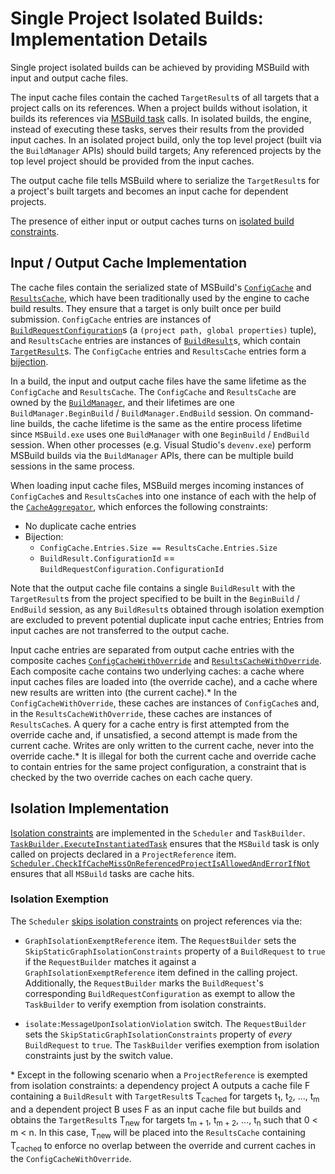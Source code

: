 # Single Project Isolated Builds: Implementation Details

<!-- workflow -->
Single project isolated builds can be achieved by providing MSBuild with input and output cache files.

The input cache files contain the cached `TargetResult`s of all targets that a project calls on its references. When a project builds without isolation, it builds its references via [MSBuild task](aka.ms/msbuild_tasks) calls. In isolated builds, the engine, instead of executing these tasks, serves their results from the provided input caches. In an isolated project build, only the top level project (built via the `BuildManager` APIs) should build targets; Any referenced projects by the top level project should be provided from the input caches.

The output cache file tells MSBuild where to serialize the `TargetResult`s for a project's built targets and becomes an input cache for dependent projects.

The presence of either input or output caches turns on [isolated build constraints](static-graph.md##single-project-isolated-builds).

## Input / Output Cache Implementation
<!-- cache structure -->
The cache files contain the serialized state of MSBuild's [`ConfigCache`](https://github.com/dotnet/msbuild/blob/main/src/Build/BackEnd/Components/Caching/ConfigCache.cs) and [`ResultsCache`](https://github.com/dotnet/msbuild/blob/master/src/Build/BackEnd/Components/Caching/ResultsCache.cs), which have been traditionally used by the engine to cache build results. They ensure that a target is only built once per build submission. `ConfigCache` entries are instances of [`BuildRequestConfiguration`](https://github.com/dotnet/msbuild/blob/37c5a9fec416b403212a63f95f15b03dbd5e8b5d/src/Build/BackEnd/Shared/BuildRequestConfiguration.cs#L25)s (a `(project path, global properties)` tuple), and `ResultsCache` entries are instances of [`BuildResult`](https://github.com/dotnet/msbuild/blob/37c5a9fec416b403212a63f95f15b03dbd5e8b5d/src/Build/BackEnd/Shared/BuildResult.cs#L34)s, which contain [`TargetResult`](https://github.com/dotnet/msbuild/blob/37c5a9fec416b403212a63f95f15b03dbd5e8b5d/src/Build/BackEnd/Shared/TargetResult.cs#L22)s. The `ConfigCache` entries and `ResultsCache` entries form a [bijection](https://en.wikipedia.org/wiki/Bijection).

<!-- cache lifetime -->
In a build, the input and output cache files have the same lifetime as the `ConfigCache` and  `ResultsCache`. The `ConfigCache` and  `ResultsCache` are owned by the [`BuildManager`](https://github.com/dotnet/msbuild/blob/main/src/Build/BackEnd/BuildManager/BuildManager.cs), and their lifetimes are one `BuildManager.BeginBuild` / `BuildManager.EndBuild` session. On command-line builds, the cache lifetime is the same as the entire process lifetime since `MSBuild.exe` uses one `BuildManager` with one `BeginBuild` / `EndBuild` session. When other processes (e.g. Visual Studio's `devenv.exe`) perform MSBuild builds via the `BuildManager` APIs, there can be multiple build sessions in the same process.

<!-- constraints -->

When loading input cache files, MSBuild merges incoming instances of `ConfigCache`s and `ResultsCache`s into one instance of each with the help of the [`CacheAggregator`](https://github.com/dotnet/msbuild/blob/51df47643a8ee2715ac67fab8d652b25be070cd2/src/Build/BackEnd/BuildManager/CacheAggregator.cs#L15), which enforces the following constraints:
- No duplicate cache entries
- Bijection:
   - `ConfigCache.Entries.Size == ResultsCache.Entries.Size`
   - `BuildResult.ConfigurationId` == `BuildRequestConfiguration.ConfigurationId`

Note that the output cache file contains a single `BuildResult` with the `TargetResult`s from the project specified to be built in the `BeginBuild` / `EndBuild` session, as any `BuildResult`s obtained through isolation exemption are excluded to prevent potential duplicate input cache entries; Entries from input caches are not transferred to the output cache.

<!-- How input / output cache entries are separated with the override caches -->
Input cache entries are separated from output cache entries with the composite caches [`ConfigCacheWithOverride`](https://github.com/dotnet/msbuild/blob/main/src/Build/BackEnd/Components/Caching/ConfigCacheWithOverride.cs) and [`ResultsCacheWithOverride`](https://github.com/dotnet/msbuild/blob/master/src/Build/BackEnd/Components/Caching/ResultsCacheWithOverride.cs). Each composite cache contains two underlying caches: a cache where input caches files are loaded into (the override cache), and a cache where new results are written into (the current cache).* In the `ConfigCacheWithOverride`, these caches are instances of `ConfigCache`s and, in the `ResultsCacheWithOverride`, these caches are instances of `ResultsCache`s. A query for a cache entry is first attempted from the override cache and, if unsatisfied, a second attempt is made from the current cache. Writes are only written to the current cache, never into the override cache.* It is illegal for both the current cache and override cache to contain entries for the same project configuration, a constraint that is checked by the two override caches on each cache query.

## Isolation Implementation

[Isolation constraints](static-graph.md##single-project-isolated-builds) are implemented in the `Scheduler` and  `TaskBuilder`. [`TaskBuilder.ExecuteInstantiatedTask`](https://github.com/dotnet/msbuild/blob/37c5a9fec416b403212a63f95f15b03dbd5e8b5d/src/Build/BackEnd/Components/RequestBuilder/TaskBuilder.cs#L743) ensures that the `MSBuild` task is only called on projects declared in a `ProjectReference` item. [`Scheduler.CheckIfCacheMissOnReferencedProjectIsAllowedAndErrorIfNot`](https://github.com/dotnet/msbuild/blob/37c5a9fec416b403212a63f95f15b03dbd5e8b5d/src/Build/BackEnd/Components/Scheduler/Scheduler.cs#L1818) ensures that all `MSBuild` tasks are cache hits.

### Isolation Exemption
The `Scheduler` [skips isolation constraints](static-graph.md#exempting-references-from-isolation-constraints) on project references via the:

* `GraphIsolationExemptReference` item. The `RequestBuilder` sets the `SkipStaticGraphIsolationConstraints` property of a `BuildRequest` to `true` if the `RequestBuilder` matches it against a `GraphIsolationExemptReference` item defined in the calling project. Additionally, the `RequestBuilder` marks the `BuildRequest`'s corresponding `BuildRequestConfiguration` as exempt to allow the `TaskBuilder` to verify exemption from isolation constraints.

* `isolate:MessageUponIsolationViolation` switch. The `RequestBuilder` sets the `SkipStaticGraphIsolationConstraints` property of _every_ `BuildRequest` to `true`. The `TaskBuilder` verifies exemption from isolation constraints just by the switch value.

\* Except in the following scenario when a `ProjectReference` is exempted from isolation constraints: a dependency project A outputs a cache file F containing a `BuildResult` with `TargetResult`s T<sub>cached</sub> for targets t<sub>1</sub>, t<sub>2</sub>, ..., t<sub>m</sub> and a dependent project B uses F as an input cache file but builds and obtains the `TargetResult`s T<sub>new</sub> for targets t<sub>m + 1</sub>, t<sub>m + 2</sub>, ..., t<sub>n</sub> such that 0 < m < n. In this case, T<sub>new</sub> will be placed into the `ResultsCache` containing T<sub>cached</sub> to enforce no overlap between the override and current caches in the `ConfigCacheWithOverride`.